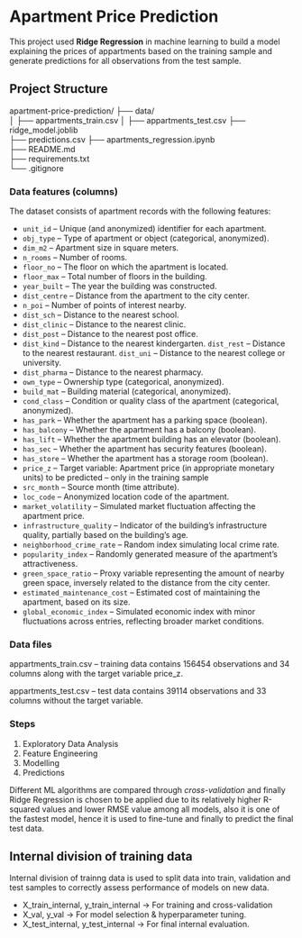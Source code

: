 # Apartment Price Prediction

This project used **Ridge Regression** in machine learning to build a model explaining the prices of appartments based on the training sample and generate predictions for all observations from the test sample.

## Project Structure
apartment-price-prediction/
├── data/                  
│   ├── appartments_train.csv
│   ├── appartments_test.csv
├── ridge_model.joblib           
├── predictions.csv
├── apartments_regression.ipynb             
├── README.md              
├── requirements.txt       
└── .gitignore

### Data features (columns)
The dataset consists of apartment records with the following features:

- `unit_id` – Unique (and anonymized) identifier for each apartment.
- `obj_type` – Type of apartment or object (categorical, anonymized).
- `dim_m2` – Apartment size in square meters.
- `n_rooms` – Number of rooms.
- `floor_no` – The floor on which the apartment is located.
- `floor_max` – Total number of floors in the building.
- `year_built` – The year the building was constructed.
- `dist_centre` – Distance from the apartment to the city center.
- `n_poi` – Number of points of interest nearby.
- `dist_sch` – Distance to the nearest school.
- `dist_clinic` – Distance to the nearest clinic.
- `dist_post` – Distance to the nearest post office.
- `dist_kind` – Distance to the nearest kindergarten.
`dist_rest` – Distance to the nearest restaurant.
`dist_uni` – Distance to the nearest college or university.
- `dist_pharma` – Distance to the nearest pharmacy.
- `own_type` – Ownership type (categorical, anonymized).
- `build_mat` – Building material (categorical, anonymized).
- `cond_class` – Condition or quality class of the apartment (categorical, anonymized).
- `has_park` – Whether the apartment has a parking space (boolean).
- `has_balcony` – Whether the apartment has a balcony (boolean).
- `has_lift` – Whether the apartment building has an elevator (boolean).
- `has_sec` – Whether the apartment has security features (boolean).
- `has_store` – Whether the apartment has a storage room (boolean).
- `price_z` – Target variable: Apartment price (in appropriate monetary units) to be predicted – only in the training sample
- `src_month` – Source month (time attribute).
- `loc_code` – Anonymized location code of the apartment.
- `market_volatility` – Simulated market fluctuation affecting the apartment price.
- `infrastructure_quality` – Indicator of the building’s infrastructure quality, partially based on the building’s age.
- `neighborhood_crime_rate` – Random index simulating local crime rate.
- `popularity_index` – Randomly generated measure of the apartment’s attractiveness.
- `green_space_ratio` – Proxy variable representing the amount of nearby green space, inversely related to the distance from the city center.
- `estimated_maintenance_cost` – Estimated cost of maintaining the apartment, based on its size.
- `global_economic_index` – Simulated economic index with minor fluctuations across entries, reflecting broader market conditions.

### Data files
appartments_train.csv – training data contains 156454 observations and 34 columns along with the target variable price_z.

appartments_test.csv – test data contains 39114 observations and 33 columns without the target variable.

### Steps
1. Exploratory Data Analysis
2. Feature Engineering
3. Modelling
4. Predictions

Different ML algorithms are compared through *cross-validation* and finally Ridge Regression is chosen to be applied due to its relatively higher R-squared values and lower RMSE value among all models, also it is one of the fastest model, hence it is used to fine-tune and finally to predict the final test data.

## Internal division of training data 
Internal division of trainng data is used to split data into train, validation and test samples to correctly assess performance of models on new data.

- X_train_internal, y_train_internal → For training and cross-validation
- X_val, y_val → For model selection & hyperparameter tuning.
- X_test_internal, y_test_internal → For final internal evaluation.